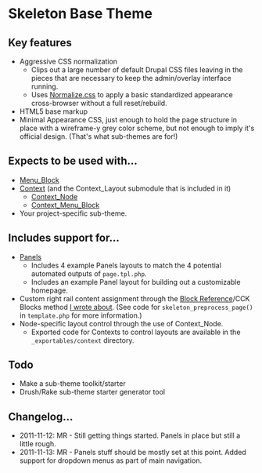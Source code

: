 # Skeleton Base Theme

## Key features

* Aggressive CSS normalization
  * Clips out a large number of default Drupal CSS files leaving in the pieces that are necessary to keep the admin/overlay interface running. 
  * Uses [Normalize.css](http://necolas.github.com/normalize.css/) to apply a basic standardized appearance cross-browser without a full reset/rebuild.
* HTML5 base markup
* Minimal Appearance CSS, just enough to hold the page structure in place with a wireframe-y grey color scheme, but not enough to imply it's official design. (That's what sub-themes are for!)

## Expects to be used with...

* [Menu_Block](http://drupal.org/project/menu_block)
* [Context](http://drupal.org/project/context) (and the Context_Layout submodule that is included in it)
  * [Context_Node](http://drupal.org/project/context_node)
  * [Context_Menu_Block](http://drupal.org/project/context_menu_block)
* Your project-specific sub-theme.

## Includes support for...

* [Panels](http://drupal.org/project/panels)
  * Includes 4 example Panels layouts to match the 4 potential automated outputs of `page.tpl.php`.
  * Includes an example Panel layout for building out a customizable homepage.
* Custom right rail content assignment through the [Block Reference](http://drupal.org/project/blockreference)/CCK Blocks method [I wrote about](http://writing.michaelraichelson.com/2011/10/29/managing-custom-block-assignments-in-drupal-with-automated-fallbacks/). (See code for `skeleton_preprocess_page()` in `template.php` for more information.)
* Node-specific layout control through the use of Context_Node.
  * Exported code for Contexts to control layouts are available in the `_exportables/context` directory.

## Todo

* Make a sub-theme toolkit/starter
* Drush/Rake sub-theme starter generator tool

## Changelog...

* 2011-11-12: MR - Still getting things started. Panels in place but still a little rough. 
* 2011-11-13: MR - Panels stuff should be mostly set at this point. Added support for dropdown menus as part of main navigation.